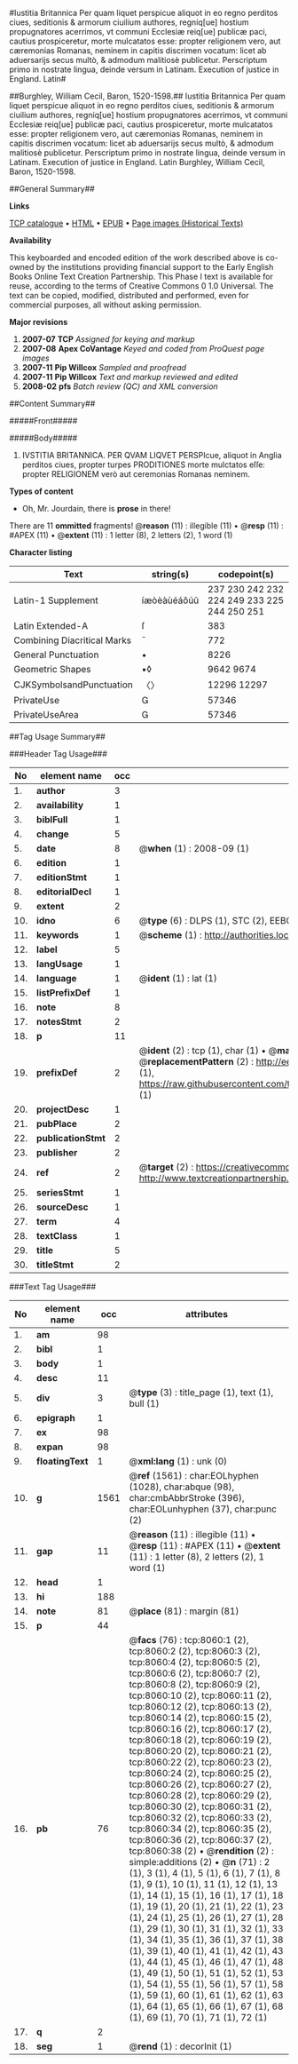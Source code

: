 #Iustitia Britannica Per quam liquet perspicue aliquot in eo regno perditos ciues, seditionis & armorum ciuilium authores, regníq[ue] hostium propugnatores acerrimos, vt communi Ecclesiæ reiq[ue] publicæ paci, cautius prospiceretur, morte mulcatatos esse: propter religionem vero, aut cæremonias Romanas, neminem in capitis discrimen vocatum: licet ab aduersarijs secus multò, & admodum malitiosè publicetur. Perscriptum primo in nostrate lingua, deinde versum in Latinam. Execution of justice in England. Latin#

##Burghley, William Cecil, Baron, 1520-1598.##
Iustitia Britannica Per quam liquet perspicue aliquot in eo regno perditos ciues, seditionis & armorum ciuilium authores, regníq[ue] hostium propugnatores acerrimos, vt communi Ecclesiæ reiq[ue] publicæ paci, cautius prospiceretur, morte mulcatatos esse: propter religionem vero, aut cæremonias Romanas, neminem in capitis discrimen vocatum: licet ab aduersarijs secus multò, & admodum malitiosè publicetur. Perscriptum primo in nostrate lingua, deinde versum in Latinam.
Execution of justice in England. Latin
Burghley, William Cecil, Baron, 1520-1598.

##General Summary##

**Links**

[TCP catalogue](http://www.ota.ox.ac.uk/tcp/)  • 
[HTML](http://tei.it.ox.ac.uk/tcp/Texts-HTML/free/A18/A18322.html)  • 
[EPUB](http://tei.it.ox.ac.uk/tcp/Texts-EPUB/free/A18/A18322.epub) • 
[Page images (Historical Texts)](https://data.historicaltexts.jisc.ac.uk/view?pubId=eebo-99843336e&pageId=eebo-99843336e-8060-1)

**Availability**

This keyboarded and encoded edition of the
	       work described above is co-owned by the institutions
	       providing financial support to the Early English Books
	       Online Text Creation Partnership. This Phase I text is
	       available for reuse, according to the terms of Creative
	       Commons 0 1.0 Universal. The text can be copied,
	       modified, distributed and performed, even for
	       commercial purposes, all without asking permission.

**Major revisions**

1. __2007-07__ __TCP__ *Assigned for keying and markup*
1. __2007-08__ __Apex CoVantage__ *Keyed and coded from ProQuest page images*
1. __2007-11__ __Pip Willcox__ *Sampled and proofread*
1. __2007-11__ __Pip Willcox__ *Text and markup reviewed and edited*
1. __2008-02__ __pfs__ *Batch review (QC) and XML conversion*

##Content Summary##

#####Front#####

#####Body#####

1. IVSTITIA BRITANNICA. PER QVAM LIQVET PERSPIcue, aliquot in Anglia perditos ciues, propter turpes PRODITIONES morte mulctatos eſſe: propter RELIGIONEM verò aut ceremonias Romanas neminem.

**Types of content**

  * Oh, Mr. Jourdain, there is **prose** in there!

There are 11 **ommitted** fragments! 
 @__reason__ (11) : illegible (11)  •  @__resp__ (11) : #APEX (11)  •  @__extent__ (11) : 1 letter (8), 2 letters (2), 1 word (1)

**Character listing**


|Text|string(s)|codepoint(s)|
|---|---|---|
|Latin-1 Supplement|íæòèàùéáôúû|237 230 242 232 224 249 233 225 244 250 251|
|Latin Extended-A|ſ|383|
|Combining             Diacritical Marks|̄|772|
|General Punctuation|•|8226|
|Geometric Shapes|▪◊|9642 9674|
|CJKSymbolsandPunctuation|〈〉|12296 12297|
|PrivateUse||57346|
|PrivateUseArea||57346|

##Tag Usage Summary##

###Header Tag Usage###

|No|element name|occ|attributes|
|---|---|---|---|
|1.|__author__|3||
|2.|__availability__|1||
|3.|__biblFull__|1||
|4.|__change__|5||
|5.|__date__|8| @__when__ (1) : 2008-09 (1)|
|6.|__edition__|1||
|7.|__editionStmt__|1||
|8.|__editorialDecl__|1||
|9.|__extent__|2||
|10.|__idno__|6| @__type__ (6) : DLPS (1), STC (2), EEBO-CITATION (1), PROQUEST (1), VID (1)|
|11.|__keywords__|1| @__scheme__ (1) : http://authorities.loc.gov/ (1)|
|12.|__label__|5||
|13.|__langUsage__|1||
|14.|__language__|1| @__ident__ (1) : lat (1)|
|15.|__listPrefixDef__|1||
|16.|__note__|8||
|17.|__notesStmt__|2||
|18.|__p__|11||
|19.|__prefixDef__|2| @__ident__ (2) : tcp (1), char (1)  •  @__matchPattern__ (2) : ([0-9\-]+):([0-9IVX]+) (1), (.+) (1)  •  @__replacementPattern__ (2) : http://eebo.chadwyck.com/downloadtiff?vid=$1&page=$2 (1), https://raw.githubusercontent.com/textcreationpartnership/Texts/master/tcpchars.xml#$1 (1)|
|20.|__projectDesc__|1||
|21.|__pubPlace__|2||
|22.|__publicationStmt__|2||
|23.|__publisher__|2||
|24.|__ref__|2| @__target__ (2) : https://creativecommons.org/publicdomain/zero/1.0/ (1), http://www.textcreationpartnership.org/docs/. (1)|
|25.|__seriesStmt__|1||
|26.|__sourceDesc__|1||
|27.|__term__|4||
|28.|__textClass__|1||
|29.|__title__|5||
|30.|__titleStmt__|2||


###Text Tag Usage###

|No|element name|occ|attributes|
|---|---|---|---|
|1.|__am__|98||
|2.|__bibl__|1||
|3.|__body__|1||
|4.|__desc__|11||
|5.|__div__|3| @__type__ (3) : title_page (1), text (1), bull (1)|
|6.|__epigraph__|1||
|7.|__ex__|98||
|8.|__expan__|98||
|9.|__floatingText__|1| @__xml:lang__ (1) : unk (0)|
|10.|__g__|1561| @__ref__ (1561) : char:EOLhyphen (1028), char:abque (98), char:cmbAbbrStroke (396), char:EOLunhyphen (37), char:punc (2)|
|11.|__gap__|11| @__reason__ (11) : illegible (11)  •  @__resp__ (11) : #APEX (11)  •  @__extent__ (11) : 1 letter (8), 2 letters (2), 1 word (1)|
|12.|__head__|1||
|13.|__hi__|188||
|14.|__note__|81| @__place__ (81) : margin (81)|
|15.|__p__|44||
|16.|__pb__|76| @__facs__ (76) : tcp:8060:1 (2), tcp:8060:2 (2), tcp:8060:3 (2), tcp:8060:4 (2), tcp:8060:5 (2), tcp:8060:6 (2), tcp:8060:7 (2), tcp:8060:8 (2), tcp:8060:9 (2), tcp:8060:10 (2), tcp:8060:11 (2), tcp:8060:12 (2), tcp:8060:13 (2), tcp:8060:14 (2), tcp:8060:15 (2), tcp:8060:16 (2), tcp:8060:17 (2), tcp:8060:18 (2), tcp:8060:19 (2), tcp:8060:20 (2), tcp:8060:21 (2), tcp:8060:22 (2), tcp:8060:23 (2), tcp:8060:24 (2), tcp:8060:25 (2), tcp:8060:26 (2), tcp:8060:27 (2), tcp:8060:28 (2), tcp:8060:29 (2), tcp:8060:30 (2), tcp:8060:31 (2), tcp:8060:32 (2), tcp:8060:33 (2), tcp:8060:34 (2), tcp:8060:35 (2), tcp:8060:36 (2), tcp:8060:37 (2), tcp:8060:38 (2)  •  @__rendition__ (2) : simple:additions (2)  •  @__n__ (71) : 2 (1), 3 (1), 4 (1), 5 (1), 6 (1), 7 (1), 8 (1), 9 (1), 10 (1), 11 (1), 12 (1), 13 (1), 14 (1), 15 (1), 16 (1), 17 (1), 18 (1), 19 (1), 20 (1), 21 (1), 22 (1), 23 (1), 24 (1), 25 (1), 26 (1), 27 (1), 28 (1), 29 (1), 30 (1), 31 (1), 32 (1), 33 (1), 34 (1), 35 (1), 36 (1), 37 (1), 38 (1), 39 (1), 40 (1), 41 (1), 42 (1), 43 (1), 44 (1), 45 (1), 46 (1), 47 (1), 48 (1), 49 (1), 50 (1), 51 (1), 52 (1), 53 (1), 54 (1), 55 (1), 56 (1), 57 (1), 58 (1), 59 (1), 60 (1), 61 (1), 62 (1), 63 (1), 64 (1), 65 (1), 66 (1), 67 (1), 68 (1), 69 (1), 70 (1), 71 (1), 72 (1)|
|17.|__q__|2||
|18.|__seg__|1| @__rend__ (1) : decorInit (1)|
